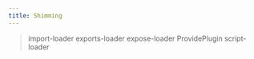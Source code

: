```yaml
---
title: Shimming
---
```

> import-loader
> exports-loader
> expose-loader
> ProvidePlugin
> script-loader